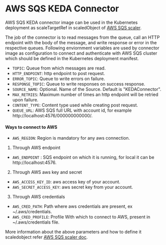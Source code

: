 # AWS SQS KEDA Connector

AWS SQS KEDA connector image can be used in the Kubernetes deployment as scaleTargetRef in scaledObject of [AWS SQS scaler](https://keda.sh/docs/1.5/scalers/aws-sqs/).

The job of the connector is to read messages from the queue, call an HTTP endpoint with the body of the message, and write response or error in the respective queues. Following enviornment variables are used by connector image as configuration to connect and authenticate with AWS SQS cluster which should be defined in the Kubernetes deployment manifest.

- `TOPIC`: Queue from which messages are read.
- `HTTP_ENDPOINT`: http endpoint to post request.
- `ERROR_TOPIC`: Queue to write errors on failure.
- `RESPONSE_TOPIC`: Queue to write responses on success response.
- `SOURCE_NAME`: Optional. Name of the Source. Default is "KEDAConnector".
- `MAX_RETRIES`: Maximum number of times an http endpoint will be retried upon failure.
- `CONTENT_TYPE`: Content type used while creating post request.
- `QUEUE_URL`: AWS SQS full URL with account id, for example http://localhost:4576/000000000000/.  


#### Ways to connect to AWS
- `AWS_REGION`: Region is mandatory for any aws connection.
  
1) Through AWS endpoint  
- `AWS_ENDPOINT` : SQS endpoint on which it is running, for local it can be http://localhost:4576.  

2) Through AWS aws key and secret
- `AWS_ACCESS_KEY_ID`: aws access key of your account.
- `AWS_SECRET_ACCESS_KEY`: aws secret key from your account.  

3) Through AWS credentials
- `AWS_CRED_PATH`: Path where aws credentials are present, ex ~/.aws/credentials.
- `AWS_CRED_PROFILE`: Profile With which to connect to AWS, present in  ~/.aws/credentials file.


More information about the above parameters and how to define it scaledobject refer [AWS SQS scaler doc](https://keda.sh/docs/1.5/scalers/aws-sqs/).
